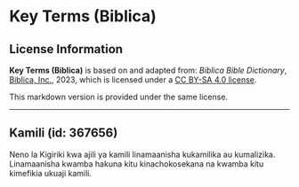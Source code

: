 # Key Terms (Biblica)

## License Information

**Key Terms (Biblica)** is based on and adapted from: _Biblica Bible Dictionary_, [Biblica, Inc.](https://www.biblica.com/), 2023, which is licensed under a [CC BY-SA 4.0 license](https://creativecommons.org/licenses/by-sa/4.0/legalcode.en).

This markdown version is provided under the same license.



--------------------------------

## Kamili (id: 367656)

Neno la Kigiriki kwa ajili ya kamili linamaanisha kukamilika au kumalizika. Linamaanisha kwamba hakuna kitu kinachokosekana na kwamba kitu kimefikia ukuaji kamili.


